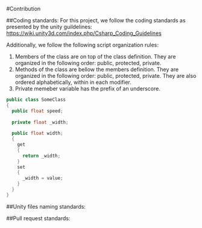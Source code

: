 #Contribution

##Coding standards:
For this project, we follow the coding standards as presented by the unity guildelines: 
https://wiki.unity3d.com/index.php/Csharp_Coding_Guidelines

Additionally, we follow the following script organization rules:

1. Members of the class are on top of the class definition. They are organized in the following order: public, protected, private.
2. Methods of the class are bellow the members definition. They are organized in the following order: public, protected, private. 
They are also ordered alphabetically, within in each modifier.
3. Private memeber variable has the prefix of an underscore.
```csharp
public class SomeClass
{
  public float speed;
  
  private float _width;
  
  public float width;
  {
    get
    {
      return _width;
    }
    set
    {
      _width = value;
    }
  }
}
```

##Unity files naming standards:

##Pull request standards:
